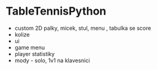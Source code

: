 # TableTennisPython

- custom 2D palky, micek, stul, menu , tabulka se score
- kolize 
- ui
- game menu
- player statistiky
- mody - solo, 1v1 na klavesnici
